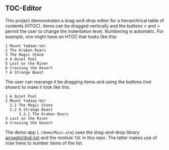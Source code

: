 
## TOC-Editor

This project demonstrates a drag-and-drop editor for
a hierarchircal table of contents (HTOC).  Items can
be dragged vertically and the buttons < and > 
permit the user to change the indentation level.
Numbering is automatic. For example, one might
have an HTOC that looks like this:


```
1 Mount Yadaax-Vor
2 The Kraken Roars
3 The Magic Stone
4 A Quiet Pool
5 Lost on the River
6 Crossing the Desert
7 A Strange Beast
```

The user can rearange it be dragging items
and using the buttons (not shown) to make 
it look like this.

```
1 A Quiet Pool
2 Mount Yadaax-Vor
  2.1 The Magic Stone
  2.2 A Strange Beast
      2.2.1 The Kraken Roars
3 Lost on the River
4 Crossing the Desert
```

The demo app (`./demo/Main.elm`) uses the drag-and-drop library
[annaghi/dnd-list](https://package.elm-lang.org/packages/annaghi/dnd-list/latest/)
and the module `TOC` in this repo.  The latter makes use of rose trees
to number items of the list.

